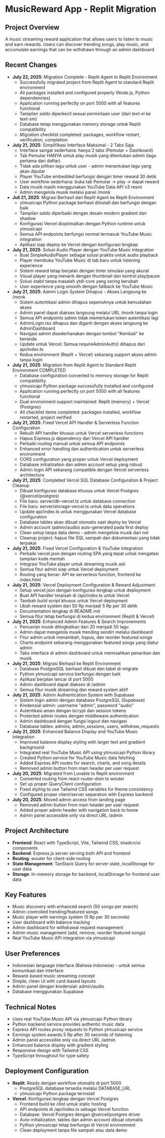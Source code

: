 # MusicReward App - Replit Migration

## Project Overview
A music streaming reward application that allows users to listen to music and earn rewards. Users can discover trending songs, play music, and accumulate earnings that can be withdrawn through an admin dashboard.

## Recent Changes
- **July 22, 2025**: Migration Complete - Replit Agent to Replit Environment
  - Successfully migrated project from Replit Agent to standard Replit environment
  - All packages installed and configured properly (Node.js, Python dependencies)
  - Application running perfectly on port 5000 with all features functional
  - Tampilan saldo diperkecil sesuai permintaan user (dari text-xl ke text-sm)
  - Database tetap menggunakan memory storage untuk Replit compatibility
  - Migration checklist completed: packages, workflow restart, verification, completion
- **July 21, 2025**: Simplifikasi Interface Maksimal - 2 Tabs Saja
  - Interface sangat sederhana: hanya 2 tabs (Pemutar + Dashboard)
  - Tab Pemutar HANYA untuk play musik yang ditentukan admin (lagu pertama dari daftar)
  - Tidak ada pilihan lagu untuk user - admin menentukan lagu yang akan diputar
  - Player YouTube embedded berfungsi dengan timer reward 30 detik
  - User workflow sederhana: buka tab Pemutar -> play -> dapat reward
  - Data musik masih menggunakan YouTube Data API v3 resmi
  - Admin mengelola musik melalui panel /monk
- **Juli 21, 2025**: Migrasi Berhasil dari Replit Agent ke Replit Environment
  - ytmusicapi Python package berhasil diinstall dan berfungsi dengan baik
  - Tampilan saldo diperbaiki dengan desain modern gradient dan shadow
  - Konfigurasi Vercel dioptimalkan dengan Python runtime untuk ytmusicapi
  - Semua API endpoints berfungsi normal termasuk YouTube Music integration
  - Aplikasi siap deploy ke Vercel dengan konfigurasi lengkap
- **July 21, 2025**: Solusi Audio Player dengan YouTube Music Integration
  - Buat SimpleAudioPlayer sebagai solusi praktis untuk audio playback
  - Player membuka YouTube Music di tab baru untuk listening experience
  - Sistem reward tetap berjalan dengan timer simulasi yang akurat
  - Visual player yang menarik dengan thumbnail dan kontrol play/pause
  - Solusi stabil tanpa masalah ytdl-core yang sering berubah
  - User experience yang smooth dengan fallback ke YouTube Music
- **July 21, 2025**: Admin Login System Dihapus - Akses Langsung ke /monk
  - Sistem autentikasi admin dihapus sepenuhnya untuk kemudahan akses
  - Admin panel dapat diakses langsung melalui URL /monk tanpa login
  - Semua API endpoints admin tidak memerlukan token autentikasi lagi
  - AdminLogin.tsx dihapus dan diganti dengan akses langsung ke AdminDashboard
  - Navigasi admin disederhanakan dengan tombol "Kembali" ke beranda
  - Update untuk Vercel: Semua requireAdminAuth() dihapus dari api/index.ts
  - Kedua environment (Replit + Vercel) sekarang support akses admin tanpa login
- **July 21, 2025**: Migration from Replit Agent to Standard Replit Environment COMPLETED
  - Database configuration converted to memory storage for Replit compatibility
  - ytmusicapi Python package successfully installed and configured
  - Application running perfectly on port 5000 with all features functional
  - Dual environment support maintained: Replit (memory) + Vercel (Postgres)
  - All checklist items completed: packages installed, workflow restarted, project verified
- **July 21, 2025**: Fixed Vercel API Handler & Serverless Function Configuration
  - Rebuilt API handler khusus untuk Vercel serverless functions
  - Hapus Express.js dependency dari Vercel API handler
  - Perbaiki routing manual untuk semua API endpoints
  - Enhanced error handling dan authentication untuk serverless environment
  - CORS configuration yang proper untuk Vercel deployment
  - Database initialization dan admin account setup yang robust
  - Admin login API sekarang compatible dengan Vercel serverless architecture
- **July 21, 2025**: Completed Vercel SQL Database Configuration & Project Cleanup
  - Dibuat konfigurasi database khusus untuk Vercel Postgres (@vercel/postgres)
  - File baru: server/db-vercel.ts untuk database connection
  - File baru: server/storage-vercel.ts untuk data operations
  - Update api/index.ts untuk menggunakan Vercel database configuration
  - Database tables akan dibuat otomatis saat deploy ke Vercel
  - Admin account (admin/audio) auto-generated pada first deploy
  - Clean setup tanpa data demo - admin mengelola musik dari nol
  - Cleanup project: hapus file SQL sampah dan dokumentasi yang tidak terpakai
- **July 21, 2025**: Fixed Vercel Configuration & YouTube Integration
  - Perbaiki vercel.json dengan routing SPA yang tepat untuk mengatasi tampilan kode mentah
  - Integrasi YouTube player untuk streaming musik asli
  - Semua fitur admin siap untuk Vercel deployment
  - Routing yang benar: API ke serverless function, frontend ke index.html
- **July 21, 2025**: Vercel Deployment Configuration & Reward Adjustment
  - Setup vercel.json dengan konfigurasi lengkap untuk deployment
  - Buat API handler terpisah di /api/index.ts untuk Vercel
  - Tambah build script khusus untuk Vercel deployment
  - Ubah reward system dari 50 Rp menjadi 5 Rp per 30 detik
  - Documentation lengkap di README.md
  - Semua fitur tetap berfungsi di kedua environment (Replit & Vercel)
- **July 21, 2025**: Enhanced Admin Features & Search Improvements
  - Pencarian musik ditingkatkan dari 20 menjadi 50 lagu
  - Admin dapat mengelola musik trending sendiri melalui dashboard
  - Fitur admin untuk menambah, hapus, dan reorder featured songs
  - Charts endpoint sekarang menggunakan featured songs yang diatur admin
  - Tabs interface di admin dashboard untuk memisahkan penarikan dan musik
- **July 21, 2025**: Migrasi Berhasil ke Replit Environment
  - Database PostgreSQL berhasil dibuat dan tabel di-migrate
  - Python ytmusicapi service berfungsi dengan baik
  - Aplikasi berjalan lancar di port 5000
  - Admin dashboard dapat diakses di /admin
  - Semua fitur musik streaming dan reward system aktif
- **July 21, 2025**: Admin Authentication System with Supabase
  - Sistem login admin dengan database PostgreSQL (Supabase)
  - Kredensial admin: username "admin", password "audio"
  - Autentikasi aman dengan bcrypt dan session tokens
  - Protected admin routes dengan middleware authentication
  - Admin dashboard dengan fungsi logout dan navigasi
  - Database tables: admins, admin_sessions, users, withdraw_requests
- **July 21, 2025**: Enhanced Balance Display and YouTube Music Integration
  - Improved balance display styling with larger text and gradient background
  - Integrated real YouTube Music API using ytmusicapi Python library
  - Created Python service for YouTube Music data fetching
  - Added Express API routes for search, charts, and song details
  - Removed admin button from main header per user request
- **July 20, 2025**: Migrated from Lovable to Replit environment
  - Converted routing from react-router-dom to wouter
  - Set up proper QueryClient configuration
  - Fixed styling to use Tailwind CSS variables for theme consistency
  - Configured proper client/server separation with Express backend
- **July 20, 2025**: Moved admin access from landing page
  - Removed admin button from main header per user request
  - Added proper admin header with navigation back to home
  - Admin panel accessible only via direct URL /admin

## Project Architecture
- **Frontend**: React with TypeScript, Vite, Tailwind CSS, shadcn/ui components
- **Backend**: Express.js server serving both API and frontend
- **Routing**: wouter for client-side routing
- **State Management**: TanStack Query for server state, localStorage for user data
- **Storage**: In-memory storage for backend, localStorage for frontend user data

## Key Features
- Music discovery with enhanced search (50 songs per search)
- Admin-controlled trending/featured songs
- Music player with earnings system (5 Rp per 30 seconds)
- User dashboard with balance tracking
- Admin dashboard for withdrawal request management
- Admin music management (add, remove, reorder featured songs)
- Real YouTube Music API integration via ytmusicapi

## User Preferences
- Indonesian language interface (Bahasa Indonesia) - untuk semua komunikasi dan interface
- Reward-based music streaming concept
- Simple, clean UI with card-based layouts
- Admin panel dengan kredensial: admin/audio
- Database menggunakan Supabase

## Technical Notes
- Uses real YouTube Music API via ytmusicapi Python library
- Python backend service provides authentic music data
- Express API routes proxy requests to Python ytmusicapi service
- Earnings system awards 5 Rp after 30 seconds of listening
- Admin panel accessible only via direct URL /admin
- Enhanced balance display with gradient styling
- Responsive design with Tailwind CSS
- TypeScript throughout for type safety

## Deployment Configuration
- **Replit**: Ready dengan workflow otomatis di port 5000
  - PostgreSQL database tersedia melalui DATABASE_URL
  - ytmusicapi Python package terinstall
- **Vercel**: Konfigurasi lengkap dengan Vercel Postgres
  - Frontend build ke /dist untuk static hosting
  - API endpoints di /api/index.ts sebagai Vercel function
  - Database: Vercel Postgres dengan @vercel/postgres driver
  - Auto-initialization: tables dan admin account dibuat otomatis
  - Python ytmusicapi tetap berfungsi di Vercel environment
  - Clean deployment tanpa file sampah atau data demo